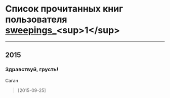 # Список прочитанных книг пользователя [sweepings_](http://twitter.com/sweepings_)<sup>1</sup>
---

## 2015

### Здравствуй, грусть!
Саган
> [2015-09-25] 



